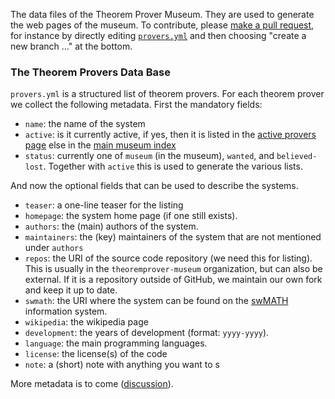 The data files of the Theorem Prover Museum. They are used to generate the web pages of
the museum. To contribute, please
[make a pull request](https://help.github.com/articles/using-pull-requests), for instance
by directly editing [`provers.yml`](provers.yml) and then choosing "create a new branch
..." at the bottom.

### The Theorem Provers Data Base
`provers.yml` is a structured list of theorem provers. For each theorem prover we collect
the following metadata.  First the mandatory fields:

* `name`: the name of the system
* `active`: is it currently active, if yes, then it is listed in the [active provers page](/active/) else in the [main museum index](/)
* `status`: currently one of `museum` (in the museum), `wanted`, and `believed-lost`. Together with  `active` this is used to generate the various lists.

And now the optional fields that can be used to describe the systems.

* `teaser`: a one-line teaser for the listing 
* `homepage`: the system home page (if one still exists).
* `authors`:  the (main) authors of the system.
* `maintainers`: the (key) maintainers of the system that are not mentioned under `authors`
* `repos`: the URI of the source code repository (we need this for listing). This is usually in the `theoremprover-museum` organization, but can also be external. If it is a repository outside of GitHub, we maintain our own fork and keep it up to date.  
* `swmath`: the URI where the system can be found on the [swMATH](http://swmath.org) information  system.
* `wikipedia`: the wikipedia page
* `development`: the years of development (format: `yyyy-yyyy`). 
* `language`: the main programming languages. 
* `license`: the license(s) of the code 
* `note`: a (short) note with anything you want to s

More metadata is to come ([discussion](https://github.com/theoremprover-museum/theoremprover-museum.github.io/issues/11)).

